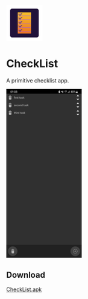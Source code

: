 ![CheckList icon](https://raw.githubusercontent.com/tinycodecrank/CheckList/master/app/src/main/res/mipmap-xhdpi/ic_launcher.webp)
# CheckList

A primitive checklist app.

<img src="https://raw.githubusercontent.com/tinycodecrank/CheckList/master/md/Screenshot_CheckList.png" width="200"/>

## Download
[CheckList.apk](https://github.com/tinycodecrank/CheckList/releases/download/v1.0.0/CheckList.apk)
